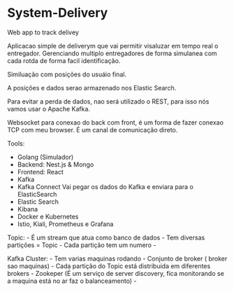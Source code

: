 # System-Delivery
Web app to track delivey


Aplicacao simple de deliverym que vai permitir visaluzar em tempo real o entregador.
Gerenciando multiplo entregadores de forma simulanea com cada rotda de forma facil identificação.


Similuação com posições do usuáio final. 


A posições e dados serao armazenado nos Elastic Search. 


Para evitar a perda de dados, nao será utilizado o REST, para isso nós vamos usar o Apache Kafka.


Websocket para conexao do back com front, é um forma de fazer conexao TCP com meu browser.
É um canal de comunicação direto.



Tools:
- Golang (Simulador)
- Backend: Nest.js & Mongo
- Frontend: React
- Kafka
- Kafka Connect 
    Vai pegar os dados do Kafka e enviara para o ElasticSearch
- Elastic Search
- Kibana 
- Docker e Kubernetes
- Istio, Kiali, Prometheus e Grafana

Topic:
    - É um stream que atua como banco de dados
    - Tem diversas partições = Topic
        - Cada partição tem um numero
    - 

Kafka Cluster:
    - Tem varias maquinas rodando
    - Conjunto de broker ( broker sao maquinas)
    - Cada partição do Topic está distribuida em diferentes brokers
    - Zookeper (É um serviço de server discovery, fica monitorando se a maquina está no ar faz o balanceamento)
    - 





